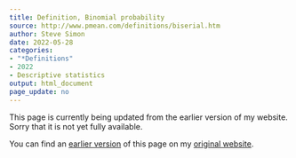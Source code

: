 ```yaml
---
title: Definition, Binomial probability
source: http://www.pmean.com/definitions/biserial.htm
author: Steve Simon
date: 2022-05-28
categories:
- "*Definitions"
- 2022
- Descriptive statistics
output: html_document
page_update: no
---
```


This page is currently being updated from the earlier version of my website. Sorry that it is not yet fully available.

<!---More--->


You can find an [earlier version][sim3] of this page on my [original website][sim2].

[sim3]: http://www.pmean.com/definitions/biserial.htm
[sim2]: http://www.pmean.com/original_site.html
